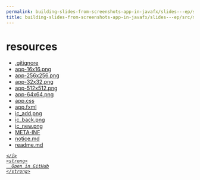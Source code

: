 ```yaml
---
permalink: building-slides-from-screenshots-app-in-javafx/slides---ep/src/main/resources
title: building-slides-from-screenshots-app-in-javafx/slides---ep/src/main/resources
---
```


# resources
<ul>
  <li>
    <a href="https://github.com/tobiasbriones/blog/tree/main/swe/dev/java/javafx/drawing/productivity/building-slides-from-screenshots-app-in-javafx/slides---ep/src/main/resources/.gitignore" target="_blank">
      .gitignore
    </a>
  </li>
  <li>
    <a href="app-16x16.png">
      app-16x16.png
    </a>
  </li>
  <li>
    <a href="app-256x256.png">
      app-256x256.png
    </a>
  </li>
  <li>
    <a href="app-32x32.png">
      app-32x32.png
    </a>
  </li>
  <li>
    <a href="app-512x512.png">
      app-512x512.png
    </a>
  </li>
  <li>
    <a href="app-64x64.png">
      app-64x64.png
    </a>
  </li>
  <li>
    <a href="app.css">
      app.css
    </a>
  </li>
  <li>
    <a href="app.fxml">
      app.fxml
    </a>
  </li>
  <li>
    <a href="ic_add.png">
      ic_add.png
    </a>
  </li>
  <li>
    <a href="ic_back.png">
      ic_back.png
    </a>
  </li>
  <li>
    <a href="ic_new.png">
      ic_new.png
    </a>
  </li>
  <li>
    <a href="META-INF">
      META-INF
    </a>
  </li>
  <li>
    <a href="notice.md">
      notice.md
    </a>
  </li>
  <li>
    <a href="readme.md">
      readme.md
    </a>
  </li>
</ul>
<div class="social open-gh-btn my-4">
  <a class="btn btn-github" href="https://github.com/tobiasbriones/blog/tree/main/swe/dev/java/javafx/drawing/productivity/building-slides-from-screenshots-app-in-javafx/slides---ep/src/main/resources" target="_blank">
    <i class="fab fa-github">
      
    </i>
    <strong>
      Open in GitHub
    </strong>
  </a>
</div>